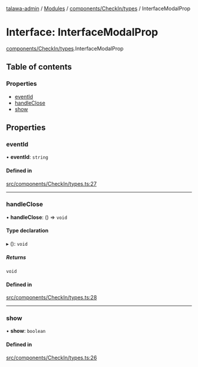 [talawa-admin](../README.md) / [Modules](../modules.md) / [components/CheckIn/types](../modules/components_CheckIn_types.md) / InterfaceModalProp

# Interface: InterfaceModalProp

[components/CheckIn/types](../modules/components_CheckIn_types.md).InterfaceModalProp

## Table of contents

### Properties

- [eventId](components_CheckIn_types.InterfaceModalProp.md#eventid)
- [handleClose](components_CheckIn_types.InterfaceModalProp.md#handleclose)
- [show](components_CheckIn_types.InterfaceModalProp.md#show)

## Properties

### eventId

• **eventId**: `string`

#### Defined in

[src/components/CheckIn/types.ts:27](https://github.com/PalisadoesFoundation/talawa-admin/blob/12d9229/src/components/CheckIn/types.ts#L27)

---

### handleClose

• **handleClose**: () =\> `void`

#### Type declaration

▸ (): `void`

##### Returns

`void`

#### Defined in

[src/components/CheckIn/types.ts:28](https://github.com/PalisadoesFoundation/talawa-admin/blob/12d9229/src/components/CheckIn/types.ts#L28)

---

### show

• **show**: `boolean`

#### Defined in

[src/components/CheckIn/types.ts:26](https://github.com/PalisadoesFoundation/talawa-admin/blob/12d9229/src/components/CheckIn/types.ts#L26)
